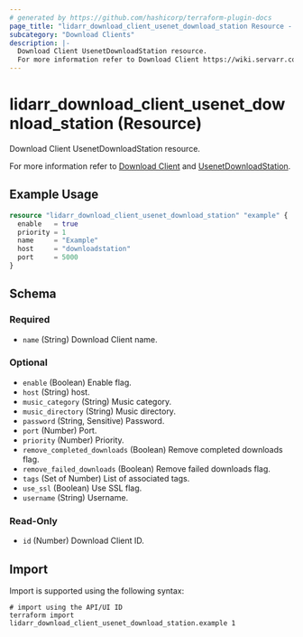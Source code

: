 ```yaml
---
# generated by https://github.com/hashicorp/terraform-plugin-docs
page_title: "lidarr_download_client_usenet_download_station Resource - terraform-provider-lidarr"
subcategory: "Download Clients"
description: |-
  Download Client UsenetDownloadStation resource.
  For more information refer to Download Client https://wiki.servarr.com/lidarr/settings#download-clients and UsenetDownloadStation https://wiki.servarr.com/lidarr/supported#usenetdownloadstation.
---
```


# lidarr_download_client_usenet_download_station (Resource)

<!-- subcategory:Download Clients -->Download Client UsenetDownloadStation resource.
For more information refer to [Download Client](https://wiki.servarr.com/lidarr/settings#download-clients) and [UsenetDownloadStation](https://wiki.servarr.com/lidarr/supported#usenetdownloadstation).

## Example Usage

```terraform
resource "lidarr_download_client_usenet_download_station" "example" {
  enable   = true
  priority = 1
  name     = "Example"
  host     = "downloadstation"
  port     = 5000
}
```

<!-- schema generated by tfplugindocs -->
## Schema

### Required

- `name` (String) Download Client name.

### Optional

- `enable` (Boolean) Enable flag.
- `host` (String) host.
- `music_category` (String) Music category.
- `music_directory` (String) Music directory.
- `password` (String, Sensitive) Password.
- `port` (Number) Port.
- `priority` (Number) Priority.
- `remove_completed_downloads` (Boolean) Remove completed downloads flag.
- `remove_failed_downloads` (Boolean) Remove failed downloads flag.
- `tags` (Set of Number) List of associated tags.
- `use_ssl` (Boolean) Use SSL flag.
- `username` (String) Username.

### Read-Only

- `id` (Number) Download Client ID.

## Import

Import is supported using the following syntax:

```shell
# import using the API/UI ID
terraform import lidarr_download_client_usenet_download_station.example 1
```
